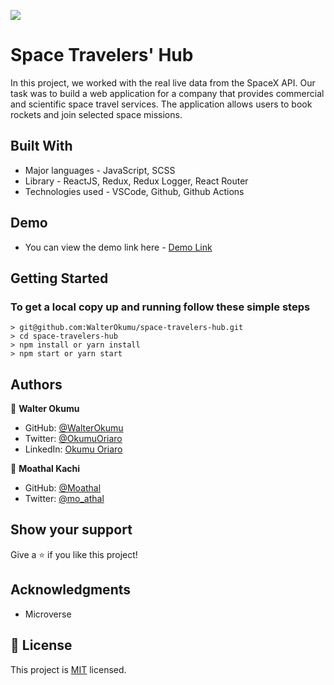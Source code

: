 ![](https://img.shields.io/badge/Microverse-blueviolet)

# Space Travelers' Hub

In this project, we worked with the real live data from the SpaceX API. Our task was to build a web application for a company that provides commercial and scientific space travel services. The application allows users to book rockets and join selected space missions.

## Built With

- Major languages - JavaScript, SCSS
- Library - ReactJS, Redux, Redux Logger, React Router
- Technologies used - VSCode, Github, Github Actions

## Demo

- You can view the demo link here - [Demo Link](https://okumus-space-travelers-hub.netlify.app/)

## Getting Started

### To get a local copy up and running follow these simple steps

    > git@github.com:WalterOkumu/space-travelers-hub.git
    > cd space-travelers-hub
    > npm install or yarn install
    > npm start or yarn start

## Authors

👤 **Walter Okumu**

- GitHub: [@WalterOkumu](https://github.com/WalterOkumu)
- Twitter: [@OkumuOriaro](https://twitter.com/OkumuOriaro)
- LinkedIn: [Okumu Oriaro](https://www.linkedin.com/in/okumu-oriaro)

👤 **Moathal Kachi**

- GitHub: [@Moathal](https://github.com/Moathal)
- Twitter: [@mo_athal](https://twitter.com/mo_athal)

## Show your support

Give a ⭐️ if you like this project!

## Acknowledgments

- Microverse

## 📝 License

This project is [MIT](./LICENSE) licensed.
